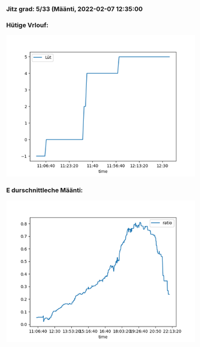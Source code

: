 ### Jitz grad: 5/33 (Määnti, 2022-02-07 12:35:00

### Hütige Vrlouf:
![Graph](Today.png)

### E durschnittleche Määnti:
![Graph](Määnti.png)
